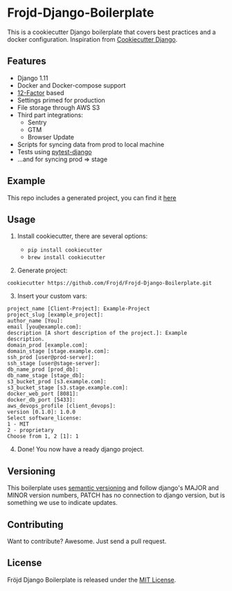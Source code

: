 # Frojd-Django-Boilerplate

This is a cookiecutter Django boilerplate that covers best practices and a docker configuration. Inspiration from [Cookiecutter Django](https://github.com/pydanny/cookiecutter-django).


## Features

- Django 1.11
- Docker and Docker-compose support
- [12-Factor](https://12factor.net/) based
- Settings primed for production
- File storage through AWS S3
- Third part integrations:
    - Sentry
    - GTM
    - Browser Update
- Scripts for syncing data from prod to local machine
- Tests using [pytest-django](http://pytest-django.readthedocs.io/en/latest/)
- ...and for syncing prod => stage


## Example

This repo includes a generated project, you can find it [here](./Example-Project)


## Usage

1. Install cookiecutter, there are several options:
    - `pip install cookiecutter`
    - `brew install cookiecutter`

2. Generate project:
```
cookiecutter https://github.com/Frojd/Frojd-Django-Boilerplate.git
```

3. Insert your custom vars:
```
project_name [Client-Project]: Example-Project
project_slug [example_project]:
author_name [You]:
email [you@example.com]:
description [A short description of the project.]: Example description.
domain_prod [example.com]:
domain_stage [stage.example.com]:
ssh_prod [user@prod-server]:
ssh_stage [user@stage-server]:
db_name_prod [prod_db]:
db_name_stage [stage_db]:
s3_bucket_prod [s3.example.com]:
s3_bucket_stage [s3.stage.example.com]:
docker_web_port [8081]:
docker_db_port [5433]:
aws_devops_profile [client_devops]:
version [0.1.0]: 1.0.0
Select software_license:
1 - MIT
2 - proprietary
Choose from 1, 2 [1]: 1
```

4. Done! You now have a ready django project.


## Versioning

This boilerplate uses [semantic versioning](http://semver.org/) and follow django's MAJOR and MINOR version numbers, PATCH has no connection to django version, but is something we use to indicate updates.


## Contributing

Want to contribute? Awesome. Just send a pull request.


## License

Fröjd Django Boilerplate is released under the [MIT License](http://www.opensource.org/licenses/MIT).
